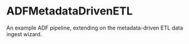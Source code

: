 # ADFMetadataDrivenETL
An example ADF pipeline, extending on the metadata-driven ETL data ingest wizard.
